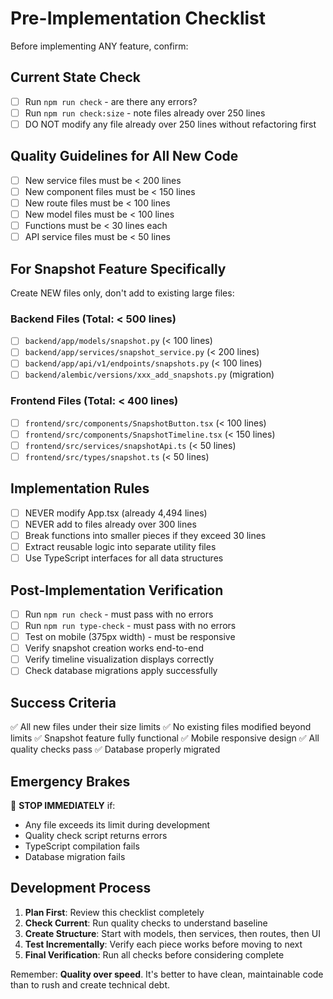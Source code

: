 # Pre-Implementation Checklist

Before implementing ANY feature, confirm:

## Current State Check
- [ ] Run `npm run check` - are there any errors?
- [ ] Run `npm run check:size` - note files already over 250 lines
- [ ] DO NOT modify any file already over 250 lines without refactoring first

## Quality Guidelines for All New Code
- [ ] New service files must be < 200 lines
- [ ] New component files must be < 150 lines
- [ ] New route files must be < 100 lines
- [ ] New model files must be < 100 lines
- [ ] Functions must be < 30 lines each
- [ ] API service files must be < 50 lines

## For Snapshot Feature Specifically
Create NEW files only, don't add to existing large files:

### Backend Files (Total: < 500 lines)
- [ ] `backend/app/models/snapshot.py` (< 100 lines)
- [ ] `backend/app/services/snapshot_service.py` (< 200 lines)  
- [ ] `backend/app/api/v1/endpoints/snapshots.py` (< 100 lines)
- [ ] `backend/alembic/versions/xxx_add_snapshots.py` (migration)

### Frontend Files (Total: < 400 lines)
- [ ] `frontend/src/components/SnapshotButton.tsx` (< 100 lines)
- [ ] `frontend/src/components/SnapshotTimeline.tsx` (< 150 lines)
- [ ] `frontend/src/services/snapshotApi.ts` (< 50 lines)
- [ ] `frontend/src/types/snapshot.ts` (< 50 lines)

## Implementation Rules
- [ ] NEVER modify App.tsx (already 4,494 lines)
- [ ] NEVER add to files already over 300 lines
- [ ] Break functions into smaller pieces if they exceed 30 lines
- [ ] Extract reusable logic into separate utility files
- [ ] Use TypeScript interfaces for all data structures

## Post-Implementation Verification
- [ ] Run `npm run check` - must pass with no errors
- [ ] Run `npm run type-check` - must pass with no errors
- [ ] Test on mobile (375px width) - must be responsive
- [ ] Verify snapshot creation works end-to-end
- [ ] Verify timeline visualization displays correctly
- [ ] Check database migrations apply successfully

## Success Criteria
✅ All new files under their size limits
✅ No existing files modified beyond limits
✅ Snapshot feature fully functional
✅ Mobile responsive design
✅ All quality checks pass
✅ Database properly migrated

## Emergency Brakes
🚨 **STOP IMMEDIATELY** if:
- Any file exceeds its limit during development
- Quality check script returns errors
- TypeScript compilation fails
- Database migration fails

## Development Process
1. **Plan First**: Review this checklist completely
2. **Check Current**: Run quality checks to understand baseline
3. **Create Structure**: Start with models, then services, then routes, then UI
4. **Test Incrementally**: Verify each piece works before moving to next
5. **Final Verification**: Run all checks before considering complete

Remember: **Quality over speed**. It's better to have clean, maintainable code than to rush and create technical debt.